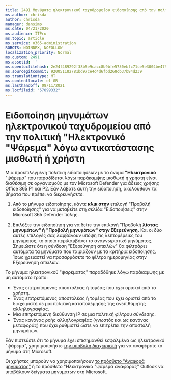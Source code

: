 ```yaml
---
title: 2491 Μηνύματα ηλεκτρονικού ταχυδρομείου ειδοποίησης από την πολιτική "Παράδοση ηλεκτρονικού "ψαρέματος" λόγω αντικατάστασης μισθωτή ή χρήστη
ms.author: chrisda
author: chrisda
manager: dansimp
ms.date: 04/21/2020
ms.audience: ITPro
ms.topic: article
ms.service: o365-administration
ROBOTS: NOINDEX, NOFOLLOW
localization_priority: Normal
ms.custom: 2491
ms.assetid: ''
ms.openlocfilehash: 2e24f489292f38b5e9cacc8b9bfe5730ebfc71ce5e3004be479134ef6c791a12
ms.sourcegitcommit: 920051182781bd97ce4d4d6fbd268cb37b84d239
ms.translationtype: MT
ms.contentlocale: el-GR
ms.lasthandoff: 08/11/2021
ms.locfileid: "57899332"
---
```

# <a name="alert-email-messages-from-the-phish-delivered-due-to-tenant-or-user-override-policy"></a>Ειδοποίηση μηνυμάτων ηλεκτρονικού ταχυδρομείου από την πολιτική "Ηλεκτρονικό "Ψάρεμα" λόγω αντικατάστασης μισθωτή ή χρήστη

Μια προεπιλεγμένη πολιτική ειδοποιήσεων με το όνομα **"Ηλεκτρονικό** "ψάρεμα" που παραδίδεται λόγω παράκαμψης μισθωτή ή χρήστη είναι διαθέσιμη σε οργανισμούς με τον Microsoft Defender για άδειες χρήσης Office 365 P1 και P2. Εάν λάβατε αυτή την ειδοποίηση, ακολουθούν τα βήματα που πρέπει να διερευνήσετε:

1. Από το μήνυμα ειδοποίησης, κάντε  **κλικ στην** επιλογή "Προβολή ειδοποίησης" για να μεταβείτε στη σελίδα "Ειδοποιήσεις" στην Microsoft 365 Defender πύλης.

2. Επιλέξτε την ειδοποίηση για να δείτε την επιλογή "Προβολή **λίστας μηνυμάτων" ή** **"Προβολή μηνυμάτων" στην Εξερεύνηση.** Και οι δύο αυτές επιλογές σας λαμβάνουν υπόψη τις λεπτομέρειες του μηνύματος, το οποίο περιλαμβάνει το αναγνωριστικό μηνύματος. Σημειώστε ότι η σύνδεση "Εξερεύνηση απειλών" θα φιλτράρει αυτόματα τα μηνύματα που ταιριάζουν με τα κριτήρια ειδοποίησης. Ίσως χρειαστεί να προσαρμόσετε το φίλτρο ημερομηνίας στην Εξερεύνηση απειλών.

Το μήνυμα ηλεκτρονικού "ψαρέματος" παραδόθηκε λόγω παράκαμψης με μη αυτόματο τρόπο:

- Ένας επιτρεπόμενος αποστολέας ή τομέας που έχει οριστεί από το χρήστη.
- Ένας επιτρεπόμενος αποστολέας ή τομέας που έχει οριστεί από το διαχειριστή σε μια πολιτική καταπολέμησης της ανεπιθύμητης αλληλογραφίας.
- Μια επιτρεπόμενη διεύθυνση IP σε μια πολιτική φίλτρου σύνδεσης.
- Ένας κανόνας ροής αλληλογραφίας (γνωστός και ως κανόνας μεταφοράς) που έχει ρυθμιστεί ώστε να επιτρέπει την αποστολή μηνυμάτων.

Εάν πιστεύετε ότι το μήνυμα έχει επισημανθεί εσφαλμένα ως ηλεκτρονικό "ψάρεμα", χρησιμοποιήστε [την υποβολή διαχειριστή](https://docs.microsoft.com/microsoft-365/security/office-365-security/admin-submission) για να αναφέρετε το μήνυμα στη Microsoft.

Οι χρήστες μπορούν να χρησιμοποιήσουν [το πρόσθετο "Αναφορά μηνύματος"](https://docs.microsoft.com/microsoft-365/security/office-365-security/enable-the-report-message-add-in) ή το πρόσθετο "Ηλεκτρονικό "ψάρεμα αναφοράς" Outlook να υποβάλουν δείγματα μηνυμάτων στη Microsoft.
